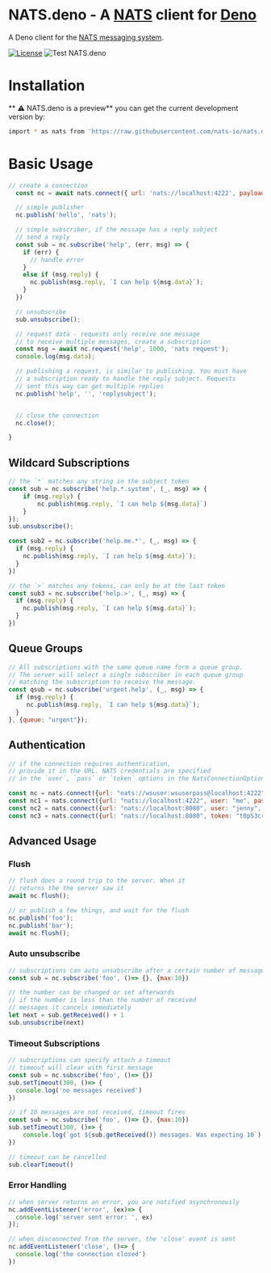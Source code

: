 # NATS.deno - A [NATS](http://nats.io) client for [Deno](https://deno.land)


A Deno client for the [NATS messaging system](https://nats.io).

[![License](https://img.shields.io/badge/Licence-Apache%202.0-blue.svg)](./LICENSE.txt)
![Test NATS.deno](https://github.com/nats-io/nats.deno/workflows/NATS.deno/badge.svg)


# Installation

** :warning: NATS.deno is a preview** you can get the current development version by:

```bash
import * as nats from 'https://raw.githubusercontent.com/nats-io/nats.deno/master/src/mod.ts'
```

# Basic Usage

```javascript
// create a connection
  const nc = await nats.connect({ url: 'nats://localhost:4222', payload: Payload.STRING });

  // simple publisher
  nc.publish('hello', 'nats');

  // simple subscriber, if the message has a reply subject
  // send a reply
  const sub = nc.subscribe('help', (err, msg) => {
    if (err) {
      // handle error
    }
    else if (msg.reply) {
      nc.publish(msg.reply, `I can help ${msg.data}`);
    }
  })

  // unsubscribe
  sub.unsubscribe();

  // request data - requests only receive one message
  // to receive multiple messages, create a subscription
  const msg = await nc.request('help', 1000, 'nats request');
  console.log(msg.data);

  // publishing a request, is similar to publishing. You must have
  // a subscription ready to handle the reply subject. Requests
  // sent this way can get multiple replies
  nc.publish('help', '', 'replysubject');


  // close the connection
  nc.close();

}
```

## Wildcard Subscriptions
```javascript
// the `*` matches any string in the subject token
const sub = nc.subscribe('help.*.system', (_, msg) => {
    if (msg.reply) {
        nc.publish(msg.reply, `I can help ${msg.data}`)
    }
});
sub.unsubscribe();

const sub2 = nc.subscribe('help.me.*', (_, msg) => {
  if (msg.reply) {
    nc.publish(msg.reply, `I can help ${msg.data}`);
  }
})

// the `>` matches any tokens, can only be at the last token
const sub3 = nc.subscribe('help.>', (_, msg) => {
  if (msg.reply) {
    nc.publish(msg.reply, `I can help ${msg.data}`);
  }
})
```

## Queue Groups
```javascript
// All subscriptions with the same queue name form a queue group.
// The server will select a single subscriber in each queue group
// matching the subscription to receive the message.
const qsub = nc.subscribe('urgent.help', (_, msg) => {
  if (msg.reply) {
     nc.publish(msg.reply, `I can help ${msg.data}`);
  }
}, {queue: "urgent"});
```

## Authentication
```javascript
// if the connection requires authentication, 
// provide it in the URL. NATS credentials are specified
// in the `user`, `pass` or `token` options in the NatsConnectionOptions

const nc = nats.connect({url: "nats://wsuser:wsuserpass@localhost:4222" });
const nc1 = nats.connect({url: "nats://localhost:4222", user: "me", pass: "secret"});
const nc2 = nats.connect({url: "nats://localhost:8080", user: "jenny", token: "867-5309"});
const nc3 = nats.connect({url: "nats://localhost:8080", token: "t0pS3cret!"});
```

## Advanced Usage

### Flush
```javascript
// flush does a round trip to the server. When it
// returns the the server saw it
await nc.flush();

// or publish a few things, and wait for the flush
nc.publish('foo');
nc.publish('bar');
await nc.flush();
```

### Auto unsubscribe
```javascript
// subscriptions can auto unsubscribe after a certain number of messages
const sub = nc.subscribe('foo', ()=> {}, {max:10})

// the number can be changed or set afterwards
// if the number is less than the number of received
// messages it cancels immediately
let next = sub.getReceived() + 1
sub.unsubscribe(next)
```

### Timeout Subscriptions
```javascript
// subscriptions can specify attach a timeout
// timeout will clear with first message
const sub = nc.subscribe('foo', ()=> {})
sub.setTimeout(300, ()=> {
  console.log('no messages received')
})

// if 10 messages are not received, timeout fires
const sub = nc.subscribe('foo', ()=> {}, {max:10})
sub.setTimeout(300, ()=> {
    console.log(`got ${sub.getReceived()} messages. Was expecting 10`)
})

// timeout can be cancelled
sub.clearTimeout()
```

### Error Handling
```javascript
// when server returns an error, you are notified asynchronously
nc.addEventListener('error', (ex)=> {
  console.log('server sent error: ', ex)
});

// when disconnected from the server, the 'close' event is sent
nc.addEventListener('close', ()=> {
  console.log('the connection closed')
})
```

